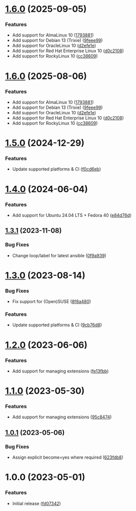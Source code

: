 # [1.6.0](https://github.com/de-it-krachten/ansible-role-azure_cli/compare/v1.5.0...v1.6.0) (2025-09-05)


### Features

* Add support for AlmaLinux 10 ([1793881](https://github.com/de-it-krachten/ansible-role-azure_cli/commit/17938819dbc74d7dba4e9fcb43033175239a910c))
* Add support for Debian 13 (Trixie) ([9feee99](https://github.com/de-it-krachten/ansible-role-azure_cli/commit/9feee999ef54e4402d9df219de3b9d8b71ef4a05))
* Add support for OracleLinux 10 ([d2efe1e](https://github.com/de-it-krachten/ansible-role-azure_cli/commit/d2efe1e8698c7d4cebf57d9a6d0442481af5dcb0))
* Add support for Red Hat Enterprise Linux 10 ([d0c2108](https://github.com/de-it-krachten/ansible-role-azure_cli/commit/d0c2108427d41fc27f1de906fe85de183ae07f6e))
* Add support for RockyLinux 10 ([cc38609](https://github.com/de-it-krachten/ansible-role-azure_cli/commit/cc386095d978c87cf0325eb38c61ea5246b50094))

# [1.6.0](https://github.com/de-it-krachten/ansible-role-azure_cli/compare/v1.5.0...v1.6.0) (2025-08-06)


### Features

* Add support for AlmaLinux 10 ([1793881](https://github.com/de-it-krachten/ansible-role-azure_cli/commit/17938819dbc74d7dba4e9fcb43033175239a910c))
* Add support for Debian 13 (Trixie) ([9feee99](https://github.com/de-it-krachten/ansible-role-azure_cli/commit/9feee999ef54e4402d9df219de3b9d8b71ef4a05))
* Add support for OracleLinux 10 ([d2efe1e](https://github.com/de-it-krachten/ansible-role-azure_cli/commit/d2efe1e8698c7d4cebf57d9a6d0442481af5dcb0))
* Add support for Red Hat Enterprise Linux 10 ([d0c2108](https://github.com/de-it-krachten/ansible-role-azure_cli/commit/d0c2108427d41fc27f1de906fe85de183ae07f6e))
* Add support for RockyLinux 10 ([cc38609](https://github.com/de-it-krachten/ansible-role-azure_cli/commit/cc386095d978c87cf0325eb38c61ea5246b50094))

# [1.5.0](https://github.com/de-it-krachten/ansible-role-azure_cli/compare/v1.4.0...v1.5.0) (2024-12-29)


### Features

* Update supported platforms & CI ([f0cd6eb](https://github.com/de-it-krachten/ansible-role-azure_cli/commit/f0cd6eb1398bb386536a15b6cfec43ccfaff0700))

# [1.4.0](https://github.com/de-it-krachten/ansible-role-azure_cli/compare/v1.3.1...v1.4.0) (2024-06-04)


### Features

* Add support for Ubuntu 24.04 LTS + Fedora 40 ([e84d76d](https://github.com/de-it-krachten/ansible-role-azure_cli/commit/e84d76d062b647668fa0856f7dfc1a9b89977595))

## [1.3.1](https://github.com/de-it-krachten/ansible-role-azure_cli/compare/v1.3.0...v1.3.1) (2023-11-08)


### Bug Fixes

* Change loop/label for latest ansible ([0f9a939](https://github.com/de-it-krachten/ansible-role-azure_cli/commit/0f9a939454190dd1d7484275b7854e01b8cb9169))

# [1.3.0](https://github.com/de-it-krachten/ansible-role-azure_cli/compare/v1.2.0...v1.3.0) (2023-08-14)


### Bug Fixes

* Fix support for (Open)SUSE ([8f8a480](https://github.com/de-it-krachten/ansible-role-azure_cli/commit/8f8a4801230769d4b80749b0945a9c74fbcd9bda))


### Features

* Update supported platforms & CI ([9cb76d8](https://github.com/de-it-krachten/ansible-role-azure_cli/commit/9cb76d8747080d53b68757e9044d09e68c3a9376))

# [1.2.0](https://github.com/de-it-krachten/ansible-role-azure_cli/compare/v1.1.0...v1.2.0) (2023-06-06)


### Features

* Add support for managing extensions ([fe13fbb](https://github.com/de-it-krachten/ansible-role-azure_cli/commit/fe13fbb00b4a1def7eb1f9ce01995623e5b5318c))

# [1.1.0](https://github.com/de-it-krachten/ansible-role-azure_cli/compare/v1.0.1...v1.1.0) (2023-05-30)


### Features

* Add support for managing extensions ([95c8474](https://github.com/de-it-krachten/ansible-role-azure_cli/commit/95c8474aecb3f0134dd991b1625e98335580e2f7))

## [1.0.1](https://github.com/de-it-krachten/ansible-role-azure_cli/compare/v1.0.0...v1.0.1) (2023-05-06)


### Bug Fixes

* Assign explicit become=yes where required ([623fdb8](https://github.com/de-it-krachten/ansible-role-azure_cli/commit/623fdb812ed8e77e65e12e4043256711ce73ee68))

# 1.0.0 (2023-05-01)


### Features

* Initial release ([fd07342](https://github.com/de-it-krachten/ansible-role-azure_cli/commit/fd07342a61b88d23742bbeffc5521270f18cec80))
